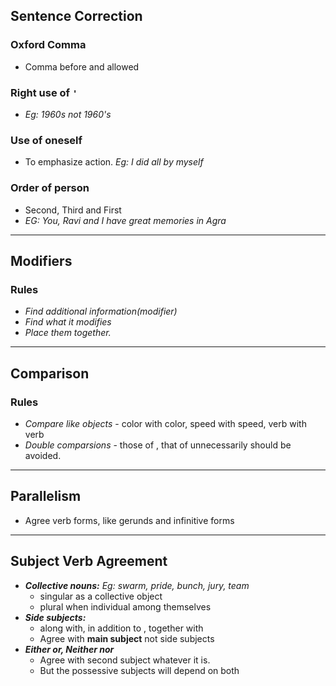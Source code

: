 ## Sentence Correction 
### Oxford Comma
- Comma before and allowed
### Right use of `'` 
- *Eg: 1960s not 1960's*
### Use of oneself
- To emphasize action. *Eg: I did all by myself*
### Order of person
- Second, Third and First
- *EG: You, Ravi and I have great memories in Agra*
---
## Modifiers
### Rules
- *Find additional information(modifier)*
- *Find what it modifies*
- *Place them together.*
---
## Comparison
### Rules
- *Compare like objects* - color with color, speed with speed, verb with verb
- *Double comparsions* - those of , that of unnecessarily should be avoided.
---
## Parallelism
- Agree verb forms, like gerunds and infinitive forms
---
## Subject Verb Agreement
- ***Collective nouns:*** *Eg: swarm, pride, bunch, jury, team*
    - singular as a collective object
    - plural when individual among themselves
- ***Side subjects:*** 
    - along with, in addition to , together with 
    - Agree with **main subject** not side subjects
- ***Either or, Neither nor*** 
    - Agree with second subject whatever it is.
    - But the possessive subjects will depend on both

